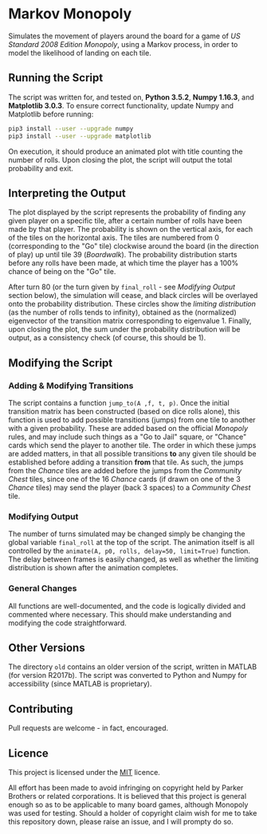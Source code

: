 # Markov Monopoly

Simulates the movement of players around the board for a game of *US Standard 2008 Edition Monopoly*, using a Markov process, in order to model the likelihood of landing on each tile.

## Running the Script

The script was written for, and tested on, **Python 3.5.2**, **Numpy 1.16.3**, and **Matplotlib 3.0.3**. To ensure correct functionality, update Numpy and Matplotlib before running:
```bash
pip3 install --user --upgrade numpy
pip3 install --user --upgrade matplotlib
```

On execution, it should produce an animated plot with title counting the number of rolls. Upon closing the plot, the script will output the total probability and exit.

## Interpreting the Output

The plot displayed by the script represents the probability of finding any given player on a specific tile, after a certain number of rolls have been made by that player. The probability is shown on the vertical axis, for each of the tiles on the horizontal axis. The tiles are numbered from 0 (corresponding to the "Go" tile) clockwise around the board (in the direction of play) up until tile 39 (*Boardwalk*). The probability distribution starts before any rolls have been made, at which time the player has a 100% chance of being on the "Go" tile.

After turn 80 (or the turn given by `final_roll` - see *Modifying Output* section below), the simulation will cease, and black circles will be overlayed onto the probability distribution. These circles show the *limiting distribution* (as the number of rolls tends to infinity), obtained as the (normalized) eigenvector of the transition matrix corresponding to eigenvalue 1. Finally, upon closing the plot, the sum under the probability distribution will be output, as a consistency check (of course, this should be 1).

## Modifying the Script

### Adding & Modifying Transitions

The script contains a function `jump_to(A ,f, t, p)`. Once the initial transition matrix has been constructed (based on dice rolls alone), this function is used to add possible transitions (jumps) from one tile to another with a given probability. These are added based on the official *Monopoly* rules, and may include such things as a "Go to Jail" square, or "Chance" cards which send the player to another tile. The order in which these jumps are added matters, in that all possible transitions **to** any given tile should be established before adding a transition **from** that tile. As such, the jumps from the *Chance* tiles are added before the jumps from the *Community Chest* tiles, since one of the 16 *Chance* cards (if drawn on one of the 3 *Chance* tiles) may send the player (back 3 spaces) to a *Community Chest* tile.

### Modifying Output

The number of turns simulated may be changed simply be changing the global variable `final_roll` at the top of the script. The animation itself is all controlled by the `animate(A, p0, rolls, delay=50, limit=True)` function. The delay between frames is easily changed, as well as whether the limiting distribution is shown after the animation completes. 

### General Changes

All functions are well-documented, and the code is logically divided and commented where necessary. This should make understanding and modifying the code straightforward.

## Other Versions

The directory `old` contains an older version of the script, written in MATLAB (for version
R2017b). The script was converted to Python and Numpy for accessibility (since MATLAB is proprietary).

## Contributing

Pull requests are welcome - in fact, encouraged.

## Licence

This project is licensed under the [MIT](https://choosealicense.com/licenses/mit/) licence. 

All effort has been made to avoid infringing on copyright held by Parker Brothers or related corporations. It is believed that this project is general enough so as to be applicable to many board games, although Monopoly was used for testing. Should a holder of copyright claim wish for me to take this repository down, please raise an issue, and I will prompty do so. 
